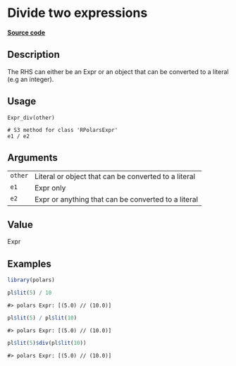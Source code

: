 
# Divide two expressions

[**Source code**](https://github.com/pola-rs/r-polars/tree/3908b5beab9ec917b825bad8f9a820caad37cb4a/R/expr__expr.R#L188)

## Description

The RHS can either be an Expr or an object that can be converted to a
literal (e.g an integer).

## Usage

<pre><code class='language-R'>Expr_div(other)

# S3 method for class 'RPolarsExpr'
e1 / e2
</code></pre>

## Arguments

<table>
<tr>
<td style="white-space: nowrap; font-family: monospace; vertical-align: top">
<code id="Expr_div_:_other">other</code>
</td>
<td>
Literal or object that can be converted to a literal
</td>
</tr>
<tr>
<td style="white-space: nowrap; font-family: monospace; vertical-align: top">
<code id="Expr_div_:_e1">e1</code>
</td>
<td>
Expr only
</td>
</tr>
<tr>
<td style="white-space: nowrap; font-family: monospace; vertical-align: top">
<code id="Expr_div_:_e2">e2</code>
</td>
<td>
Expr or anything that can be converted to a literal
</td>
</tr>
</table>

## Value

Expr

## Examples

``` r
library(polars)

pl$lit(5) / 10
```

    #> polars Expr: [(5.0) // (10.0)]

``` r
pl$lit(5) / pl$lit(10)
```

    #> polars Expr: [(5.0) // (10.0)]

``` r
pl$lit(5)$div(pl$lit(10))
```

    #> polars Expr: [(5.0) // (10.0)]
